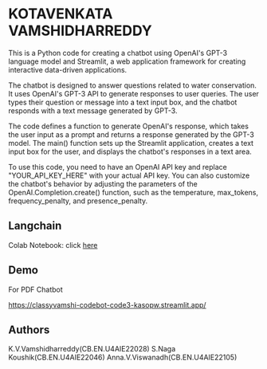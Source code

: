 # KOTAVENKATA VAMSHIDHARREDDY

This is a Python code for creating a chatbot using OpenAI's GPT-3 language model and Streamlit, a web application framework for creating interactive data-driven applications.

The chatbot is designed to answer questions related to water conservation. It uses OpenAI's GPT-3 API to generate responses to user queries. The user types their question or message into a text input box, and the chatbot responds with a text message generated by GPT-3.

The code defines a function to generate OpenAI's response, which takes the user input as a prompt and returns a response generated by the GPT-3 model. The main() function sets up the Streamlit application, creates a text input box for the user, and displays the chatbot's responses in a text area.

To use this code, you need to have an OpenAI API key and replace "YOUR_API_KEY_HERE" with your actual API key. You can also customize the chatbot's behavior by adjusting the parameters of the OpenAI.Completion.create() function, such as the temperature, max_tokens, frequency_penalty, and presence_penalty.


## Langchain

Colab Notebook: click [here]([https://colab.research.google.com/drive/1ZrQzc1RLEH7m1v86rykdRFfHqJMqjumw?usp=sharing](https://colab.research.google.com/drive/19VAkc_HTpYUy1zO6l7dKuFGSWMSLclmG?usp=sharing#scrollTo=kTeFR-Z3RK4T))

## Demo

For PDF Chatbot

<https://classyvamshi-codebot-code3-kasopw.streamlit.app/>





## Authors

K.V.Vamshidharreddy(CB.EN.U4AIE22028)
S.Naga Koushik(CB.EN.U4AIE22046)
Anna.V.Viswanadh(CB.EN.U4AIE22105)

